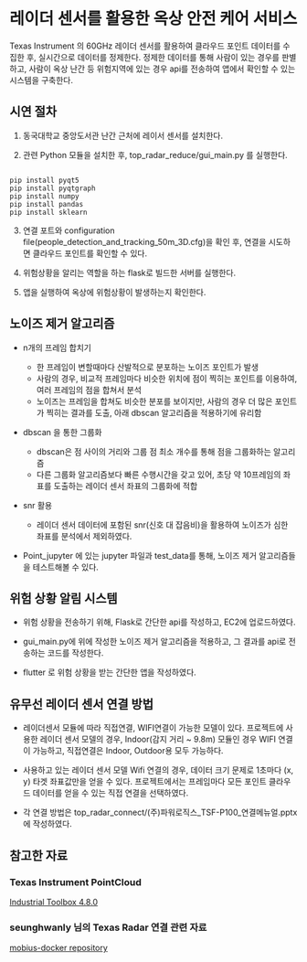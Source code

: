 #  레이더 센서를 활용한 옥상 안전 케어 서비스


Texas Instrument 의 60GHz 레이더 센서를 활용하여 클라우드 포인트 데이터를 수집한 후, 실시간으로 데이터를 정제한다. 정제한 데이터를 통해 사람이 있는 경우를 판별하고, 사람이 옥상 난간 등 위험지역에 있는 경우 api를 전송하여 앱에서 확인할 수 있는 시스템을 구축한다. 


## 시연 절차

1. 동국대학교 중앙도서관 난간 근처에 레이서 센서를 설치한다. 

2. 관련 Python 모듈을 설치한 후, top_radar_reduce/gui_main.py 를 실행한다.

```

pip install pyqt5
pip install pyqtgraph
pip install numpy
pip install pandas
pip install sklearn

```

3. 연결 포트와 configuration file(people_detection_and_tracking_50m_3D.cfg)을 확인 후, 연결을 시도하면 클라우드 포인트를 확인할 수 있다.

4. 위험상황을 알리는 역할을 하는 flask로 빌드한 서버를 실행한다. 

5. 앱을 실행하여 옥상에 위험상황이 발생하는지 확인한다. 
  

## 노이즈 제거 알고리즘

*  n개의 프레임 합치기 
	+ 한 프레임이 변할때마다 산발적으로 분포하는 노이즈 포인트가 발생
	+ 사람의 경우, 비교적 프레임마다 비슷한 위치에 점이 찍히는 포인트를 이용하여, 여러 프레임의 점을 합쳐서 분석
	+  노이즈는 프레임을 합쳐도 비슷한 분포를 보이지만, 사람의 경우 더 많은 포인트가 찍히는 결과를 도출, 아래 dbscan 알고리즘을 적용하기에 유리함

*  dbscan 을 통한 그룹화
	+ dbscan은 점 사이의 거리와 그룹 점 최소 개수를 통해 점을 그룹화하는 알고리즘
	+ 다른 그룹화 알고리즘보다 빠른 수행시간을 갖고 있어, 초당 약 10프레임의 좌표를 도출하는 레이더 센서 좌표의 그룹화에 적합

*  snr 활용
	+ 레이더 센서 데이터에 포함된 snr(신호 대 잡음비)을 활용하여 노이즈가 심한 좌표를 분석에서 제외하였다. 

*  Point_jupyter 에 있는 jupyter 파일과 test_data를 통해, 노이즈 제거 알고리즘들을 테스트해볼 수 있다.

  

## 위험 상황 알림 시스템


*   위험 상황을 전송하기 위해, Flask로 간단한 api를 작성하고, EC2에 업로드하였다. 

* gui_main.py에 위에 작성한 노이즈 제거 알고리즘을 적용하고, 그 결과를 api로 전송하는 코드를 작성한다.

* flutter 로 위험 상황을 받는 간단한 앱을 작성하였다.


## 유무선 레이더 센서 연결 방법


* 레이더센서 모듈에 따라 직접연결, WIFI연결이 가능한 모델이 있다. 프로젝트에 사용한 레이더 센서 모델의 경우, Indoor(감지 거리 ~ 9.8m) 모듈인 경우 WIFI 연결이 가능하고, 직접연결은 Indoor, Outdoor용 모두 가능하다.

* 사용하고 있는 레이더 센서 모델 Wifi 연결의 경우, 데이터 크기 문제로 1초마다  (x, y) 타겟 좌표값만을 얻을 수 있다. 프로젝트에서는 프레임마다 모든 포인트 클라우드 데이터를 얻을 수 있는 직접 연결을 선택하였다.

* 각 연결 방법은 top_radar_connect/(주)파워로직스_TSF-P100_연결메뉴얼.pptx 에 작성하였다.

  
## 참고한 자료


###  Texas Instrument PointCloud

[Industrial Toolbox 4.8.0](https://dev.ti.com/tirex/explore/node?node=AJoMGA2ID9pCPWEKPi16wg__VLyFKFf__LATEST)

### seunghwanly 님의 Texas Radar 연결 관련 자료

[mobius-docker repository](https://github.com/seunghwanly/mobius-docker)